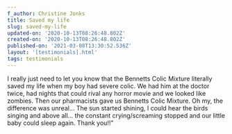 ```yaml
---
f_author: Christine Jonks
title: Saved my life
slug: saved-my-life
updated-on: '2020-10-13T08:26:48.802Z'
created-on: '2020-10-13T08:26:48.802Z'
published-on: '2021-03-08T13:30:52.536Z'
layout: '[testimonials].html'
tags: testimonials
---
```


I really just need to let you know that the Bennetts Colic Mixture literally saved my life when my boy had severe colic. We had him at the doctor twice, had nights that could rival any horror movie and we looked like zombies. Then our pharmacists gave us Bennetts Colic Mixture. Oh my, the difference was unreal… The sun started shining, I could hear the birds singing and above all… the constant crying/screaming stopped and our little baby could sleep again. Thank you!!”
